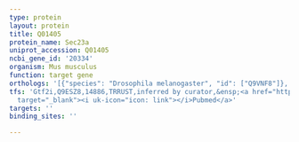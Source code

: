 ```yaml
---
type: protein
layout: protein
title: Q01405
protein_name: Sec23a
uniprot_accession: Q01405
ncbi_gene_id: '20334'
organism: Mus musculus
function: target gene
orthologs: '[{"species": "Drosophila melanogaster", "id": ["Q9VNF8"]}, {"species": "Caenorhabditis elegans", "id": ["Q9U2Z1"]}, {"species": "Homo sapiens", "id": ["Q15436"]}, {"species": "Rattus norvegicus", "id": ["B5DFC3"]}, {"species": "Saccharomyces cerevisiae", "id": ["<a href=\"/protein/p15303\">P15303</a>"]}]'
tfs: 'Gtf2i,Q9ESZ8,14886,TRRUST,inferred by curator,&ensp;<a href="https://www.ncbi.nlm.nih.gov/pubmed/?term=20500075%5Buid%5D+OR+29087512%5Buid%5D"
  target="_blank"><i uk-icon="icon: link"></i>Pubmed</a>'
targets: ''
binding_sites: ''

---
```

